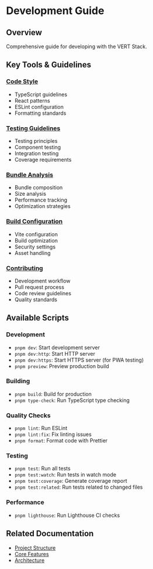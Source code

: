 # Development Guide

## Overview

Comprehensive guide for developing with the VERT Stack.

## Key Tools & Guidelines

### [Code Style](code-style.md)

- TypeScript guidelines
- React patterns
- ESLint configuration
- Formatting standards

### [Testing Guidelines](testing-guidelines.md)

- Testing principles
- Component testing
- Integration testing
- Coverage requirements

### [Bundle Analysis](bundle-analysis.md)

- Bundle composition
- Size analysis
- Performance tracking
- Optimization strategies

### [Build Configuration](build-configuration.md)

- Vite configuration
- Build optimization
- Security settings
- Asset handling

### [Contributing](contributing.md)

- Development workflow
- Pull request process
- Code review guidelines
- Quality standards

## Available Scripts

### Development

- `pnpm dev`: Start development server
- `pnpm dev:http`: Start HTTP server
- `pnpm dev:https`: Start HTTPS server (for PWA testing)
- `pnpm preview`: Preview production build

### Building

- `pnpm build`: Build for production
- `pnpm type-check`: Run TypeScript type checking

### Quality Checks

- `pnpm lint`: Run ESLint
- `pnpm lint:fix`: Fix linting issues
- `pnpm format`: Format code with Prettier

### Testing

- `pnpm test`: Run all tests
- `pnpm test:watch`: Run tests in watch mode
- `pnpm test:coverage`: Generate coverage report
- `pnpm test:related`: Run tests related to changed files

### Performance

- `pnpm lighthouse`: Run Lighthouse CI checks

## Related Documentation

- [Project Structure](../getting-started/project-structure.md)
- [Core Features](../core-features/README.md)
- [Architecture](../architecture/README.md)
